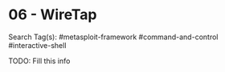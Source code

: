 # 06 - WireTap

Search Tag(s): #metasploit-framework #command-and-control #interactive-shell

TODO: Fill this info


